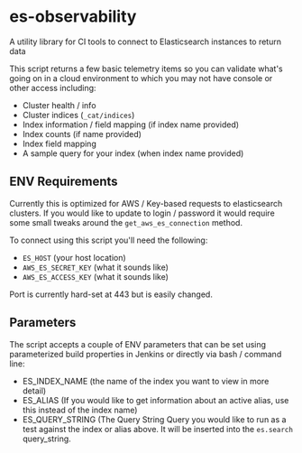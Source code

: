 # es-observability
A utility library for CI tools to connect to Elasticsearch instances to return data

This script returns a few basic telemetry items so you can validate what's going on in a cloud environment to which you may not have console or other access including:
- Cluster health / info
- Cluster indices (`_cat/indices`)
- Index information / field mapping (if index name provided)
- Index counts (if name provided)
- Index field mapping
- A sample query for your index (when index name provided)

## ENV Requirements
Currently this is optimized for AWS / Key-based requests to elasticsearch clusters. If you would like to update to login / password it would require some small tweaks around the `get_aws_es_connection` method.

To connect using this script you'll need the following:
- `ES_HOST` (your host location)
- `AWS_ES_SECRET_KEY` (what it sounds like)
- `AWS_ES_ACCESS_KEY` (what it sounds like)

Port is currently hard-set at 443 but is easily changed.

## Parameters
The script accepts a couple of ENV parameters that can be set using parameterized build properties in Jenkins or directly via bash / command line:
- ES_INDEX_NAME (the name of the index you want to view in more detail)
- ES_ALIAS (If you would like to get information about an active alias, use this instead of the index name)
- ES_QUERY_STRING (The Query String Query you would like to run as a test against the index or alias above. It will be inserted into the `es.search` query_string.
